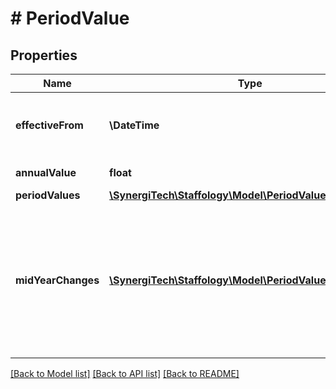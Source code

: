# # PeriodValue

## Properties

Name | Type | Description | Notes
------------ | ------------- | ------------- | -------------
**effectiveFrom** | **\DateTime** | The date when these period values are effective | [optional]
**annualValue** | **float** | The Annual value | [optional]
**periodValues** | [**\SynergiTech\Staffology\Model\PeriodValuePeriodValues**](PeriodValuePeriodValues.md) |  | [optional]
**midYearChanges** | [**\SynergiTech\Staffology\Model\PeriodValue[]**](PeriodValue.md) | Any optional changes to the period values that are effective from a specified date in the middle of a tax year | [optional]

[[Back to Model list]](../../README.md#models) [[Back to API list]](../../README.md#endpoints) [[Back to README]](../../README.md)
